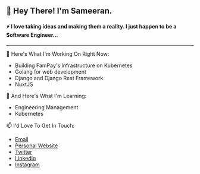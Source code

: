 ## 👋 Hey There! I'm Sameeran.

#### ⚡ I love taking ideas and making them a reality. I just happen to be a Software Engineer...
---
🔭 Here's What I'm Working On Right Now:
* Building FamPay's Infrastructure on Kubernetes
* Golang for web development
* Django and Django Rest Framework
* NuxtJS

🌱 And Here's What I'm Learning:
* Engineering Management 
* Kubernetes

📫  I'd Love To Get In Touch:
* [Email](mailto:sameeranbandishti93@gmail.com)
* [Personal Website](https://www.sameeranbandishti.com)
* [Twitter](https://twitter.com/Sameeran_B)
* [LinkedIn](https://www.linkedin.com/in/sameeran-bandishti/)
* [Instagram](https://www.instagram.com/sameeran_bandishti/)


